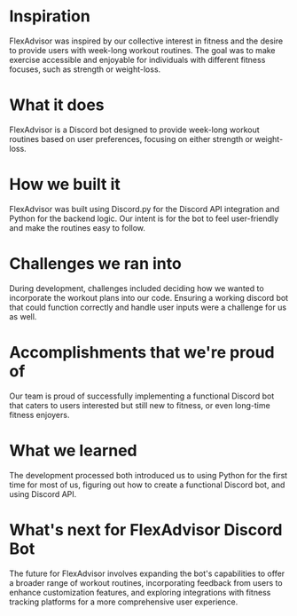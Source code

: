 # Inspiration
FlexAdvisor was inspired by our collective interest in fitness and the desire to provide users with week-long workout routines. The goal was to make exercise accessible and enjoyable for individuals with different fitness focuses, such as strength or weight-loss.

# What it does
FlexAdvisor is a Discord bot designed to provide week-long workout routines based on user preferences, focusing on either strength or weight-loss. 

# How we built it
FlexAdvisor was built using Discord.py for the Discord API integration and Python for the backend logic. Our intent is for the bot to feel user-friendly and make the routines easy to follow. 

# Challenges we ran into
During development, challenges included deciding how we wanted to incorporate the workout plans into our code. Ensuring a working discord bot that could function correctly and handle user inputs were a challenge for us as well.

# Accomplishments that we're proud of
Our team is proud of successfully implementing a functional Discord bot that caters to users interested but still new to fitness, or even long-time fitness enjoyers.

# What we learned
The development processed both introduced us to using Python for the first time for most of us, figuring out how to create a functional Discord bot, and using Discord API.

# What's next for FlexAdvisor Discord Bot
The future for FlexAdvisor involves expanding the bot's capabilities to offer a broader range of workout routines, incorporating feedback from users to enhance customization features, and exploring integrations with fitness tracking platforms for a more comprehensive user experience. 

